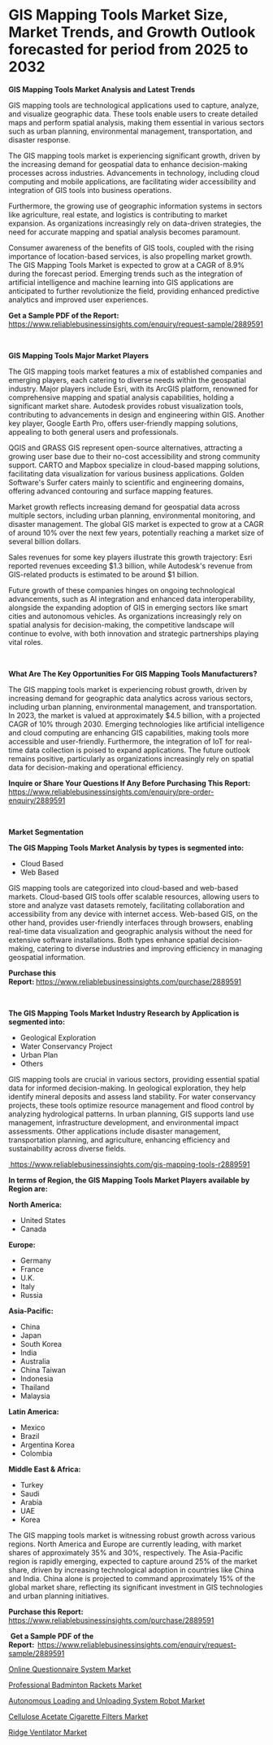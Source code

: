 <p><h1>GIS Mapping Tools Market Size, Market Trends, and Growth Outlook forecasted for period from 2025 to 2032</h1></p><p><strong>GIS Mapping Tools Market Analysis and Latest Trends</strong></p>
<p><p>GIS mapping tools are technological applications used to capture, analyze, and visualize geographic data. These tools enable users to create detailed maps and perform spatial analysis, making them essential in various sectors such as urban planning, environmental management, transportation, and disaster response.</p><p>The GIS mapping tools market is experiencing significant growth, driven by the increasing demand for geospatial data to enhance decision-making processes across industries. Advancements in technology, including cloud computing and mobile applications, are facilitating wider accessibility and integration of GIS tools into business operations.</p><p>Furthermore, the growing use of geographic information systems in sectors like agriculture, real estate, and logistics is contributing to market expansion. As organizations increasingly rely on data-driven strategies, the need for accurate mapping and spatial analysis becomes paramount.</p><p>Consumer awareness of the benefits of GIS tools, coupled with the rising importance of location-based services, is also propelling market growth. The GIS Mapping Tools Market is expected to grow at a CAGR of 8.9% during the forecast period. Emerging trends such as the integration of artificial intelligence and machine learning into GIS applications are anticipated to further revolutionize the field, providing enhanced predictive analytics and improved user experiences.</p></p>
<p><strong>Get a Sample PDF of the Report:&nbsp;</strong> <a href="https://www.reliablebusinessinsights.com/enquiry/request-sample/2889591?utm_campaign=1138&utm_medium=2&utm_source=Github&utm_content=ia&utm_term=14032025&utm_id=gis-mapping-tools">https://www.reliablebusinessinsights.com/enquiry/request-sample/2889591</a></p>
<p>&nbsp;</p>
<p><strong>GIS Mapping Tools Major Market Players</strong></p>
<p><p>The GIS mapping tools market features a mix of established companies and emerging players, each catering to diverse needs within the geospatial industry. Major players include Esri, with its ArcGIS platform, renowned for comprehensive mapping and spatial analysis capabilities, holding a significant market share. Autodesk provides robust visualization tools, contributing to advancements in design and engineering within GIS. Another key player, Google Earth Pro, offers user-friendly mapping solutions, appealing to both general users and professionals.</p><p>QGIS and GRASS GIS represent open-source alternatives, attracting a growing user base due to their no-cost accessibility and strong community support. CARTO and Mapbox specialize in cloud-based mapping solutions, facilitating data visualization for various business applications. Golden Software's Surfer caters mainly to scientific and engineering domains, offering advanced contouring and surface mapping features.</p><p>Market growth reflects increasing demand for geospatial data across multiple sectors, including urban planning, environmental monitoring, and disaster management. The global GIS market is expected to grow at a CAGR of around 10% over the next few years, potentially reaching a market size of several billion dollars.</p><p>Sales revenues for some key players illustrate this growth trajectory: Esri reported revenues exceeding $1.3 billion, while Autodesk's revenue from GIS-related products is estimated to be around $1 billion. </p><p>Future growth of these companies hinges on ongoing technological advancements, such as AI integration and enhanced data interoperability, alongside the expanding adoption of GIS in emerging sectors like smart cities and autonomous vehicles. As organizations increasingly rely on spatial analysis for decision-making, the competitive landscape will continue to evolve, with both innovation and strategic partnerships playing vital roles.</p></p>
<p>&nbsp;</p>
<p><strong>What Are The Key Opportunities For GIS Mapping Tools Manufacturers?</strong></p>
<p><p>The GIS mapping tools market is experiencing robust growth, driven by increasing demand for geographic data analytics across various sectors, including urban planning, environmental management, and transportation. In 2023, the market is valued at approximately $4.5 billion, with a projected CAGR of 10% through 2030. Emerging technologies like artificial intelligence and cloud computing are enhancing GIS capabilities, making tools more accessible and user-friendly. Furthermore, the integration of IoT for real-time data collection is poised to expand applications. The future outlook remains positive, particularly as organizations increasingly rely on spatial data for decision-making and operational efficiency.</p></p>
<p><strong>Inquire or Share Your Questions If Any Before Purchasing This Report:</strong> <a href="https://www.reliablebusinessinsights.com/enquiry/pre-order-enquiry/2889591?utm_campaign=1138&utm_medium=2&utm_source=Github&utm_content=ia&utm_term=14032025&utm_id=gis-mapping-tools">https://www.reliablebusinessinsights.com/enquiry/pre-order-enquiry/2889591</a></p>
<p>&nbsp;</p>
<p><strong>Market Segmentation</strong></p>
<p><strong>The GIS Mapping Tools Market Analysis by types is segmented into:</strong></p>
<p><ul><li>Cloud Based</li><li>Web Based</li></ul></p>
<p><p>GIS mapping tools are categorized into cloud-based and web-based markets. Cloud-based GIS tools offer scalable resources, allowing users to store and analyze vast datasets remotely, facilitating collaboration and accessibility from any device with internet access. Web-based GIS, on the other hand, provides user-friendly interfaces through browsers, enabling real-time data visualization and geographic analysis without the need for extensive software installations. Both types enhance spatial decision-making, catering to diverse industries and improving efficiency in managing geospatial information.</p></p>
<p><strong>Purchase this Report:&nbsp;</strong><a href="https://www.reliablebusinessinsights.com/purchase/2889591?utm_campaign=1138&utm_medium=2&utm_source=Github&utm_content=ia&utm_term=14032025&utm_id=gis-mapping-tools">https://www.reliablebusinessinsights.com/purchase/2889591</a></p>
<p>&nbsp;</p>
<p><strong>The GIS Mapping Tools Market Industry Research by Application is segmented into:</strong></p>
<p><ul><li>Geological Exploration</li><li>Water Conservancy Project</li><li>Urban Plan</li><li>Others</li></ul></p>
<p><p>GIS mapping tools are crucial in various sectors, providing essential spatial data for informed decision-making. In geological exploration, they help identify mineral deposits and assess land stability. For water conservancy projects, these tools optimize resource management and flood control by analyzing hydrological patterns. In urban planning, GIS supports land use management, infrastructure development, and environmental impact assessments. Other applications include disaster management, transportation planning, and agriculture, enhancing efficiency and sustainability across diverse fields.</p></p>
<p><a href="https://www.reliablebusinessinsights.com/gis-mapping-tools-r2889591?utm_campaign=1138&utm_medium=2&utm_source=Github&utm_content=ia&utm_term=14032025&utm_id=gis-mapping-tools">&nbsp;https://www.reliablebusinessinsights.com/gis-mapping-tools-r2889591</a></p>
<p><strong>In terms of Region, the GIS Mapping Tools Market Players available by Region are:</strong></p>
<p>
    <p> <strong> North America: </strong>
        <ul>
            <li>United States</li>
            <li>Canada</li>
        </ul>
        </p> 
    <p> <strong> Europe: </strong>
        <ul>
            <li>Germany</li>
            <li>France</li>
            <li>U.K.</li>
            <li>Italy</li>
            <li>Russia</li>
        </ul>
        </p> 
    <p> <strong> Asia-Pacific: </strong>
        <ul>
            <li>China</li>
            <li>Japan</li>
            <li>South Korea</li>
            <li>India</li>
            <li>Australia</li>
            <li>China Taiwan</li>
            <li>Indonesia</li>
            <li>Thailand</li>
            <li>Malaysia</li>
        </ul>
        </p> 
    <p> <strong> Latin America: </strong>
        <ul>
            <li>Mexico</li>
            <li>Brazil</li>
            <li>Argentina Korea</li>
            <li>Colombia</li>
        </ul>
        </p> 
    <p> <strong> Middle East & Africa: </strong>
        <ul>
            <li>Turkey</li>
            <li>Saudi</li>
            <li>Arabia</li>
            <li>UAE</li>
            <li>Korea</li>
        </ul>
    </p>
    </p>
<p><p>The GIS mapping tools market is witnessing robust growth across various regions. North America and Europe are currently leading, with market shares of approximately 35% and 30%, respectively. The Asia-Pacific region is rapidly emerging, expected to capture around 25% of the market share, driven by increasing technological adoption in countries like China and India. China alone is projected to command approximately 15% of the global market share, reflecting its significant investment in GIS technologies and urban planning initiatives.</p></p>
<p><strong>Purchase this Report: </strong><a href="https://www.reliablebusinessinsights.com/purchase/2889591?utm_campaign=1138&utm_medium=2&utm_source=Github&utm_content=ia&utm_term=14032025&utm_id=gis-mapping-tools">https://www.reliablebusinessinsights.com/purchase/2889591</a></p>
<p>&nbsp;<strong>Get a Sample PDF of the Report:&nbsp;&nbsp;</strong><a href="https://www.reliablebusinessinsights.com/enquiry/request-sample/2889591?utm_campaign=1138&utm_medium=2&utm_source=Github&utm_content=ia&utm_term=14032025&utm_id=gis-mapping-tools">https://www.reliablebusinessinsights.com/enquiry/request-sample/2889591</a></p>
<p><strong></strong></p>
<p><p><a href="https://github.com/roehrtizonov/Market-Research-Report-List-1/blob/main/online-questionnaire-system-market.md?utm_campaign=1138&utm_medium=2&utm_source=Github&utm_content=ia&utm_term=14032025&utm_id=gis-mapping-tools">Online Questionnaire System Market</a></p><p><a href="https://github.com/sgroitrieu7f/Market-Research-Report-List-1/blob/main/professional-badminton-rackets-market.md?utm_campaign=1138&utm_medium=2&utm_source=Github&utm_content=ia&utm_term=14032025&utm_id=gis-mapping-tools">Professional Badminton Rackets Market</a></p><p><a href="https://github.com/paullsiskec4/Market-Research-Report-List-1/blob/main/autonomous-loading-and-unloading-system-robot-market.md?utm_campaign=1138&utm_medium=2&utm_source=Github&utm_content=ia&utm_term=14032025&utm_id=gis-mapping-tools">Autonomous Loading and Unloading System Robot Market</a></p><p><a href="https://github.com/altafvaraswj/Market-Research-Report-List-1/blob/main/cellulose-acetate-cigarette-filters-market.md?utm_campaign=1138&utm_medium=2&utm_source=Github&utm_content=ia&utm_term=14032025&utm_id=gis-mapping-tools">Cellulose Acetate Cigarette Filters Market</a></p><p><a href="https://github.com/hurstsaqibyl/Market-Research-Report-List-1/blob/main/ridge-ventilator-market.md?utm_campaign=1138&utm_medium=2&utm_source=Github&utm_content=ia&utm_term=14032025&utm_id=gis-mapping-tools">Ridge Ventilator Market</a></p></p>